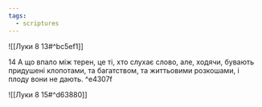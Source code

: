```yaml
---
tags:
  - scriptures
---
```


![[Луки 8 13#^bc5ef1]]

14 А що впало між терен, це ті, хто слухає слово, але, ходячи, бувають придушені клопотами, та багатством, та життьовими розкошами, і плоду вони не дають. ^e4307f

![[Луки 8 15#^d63880]]